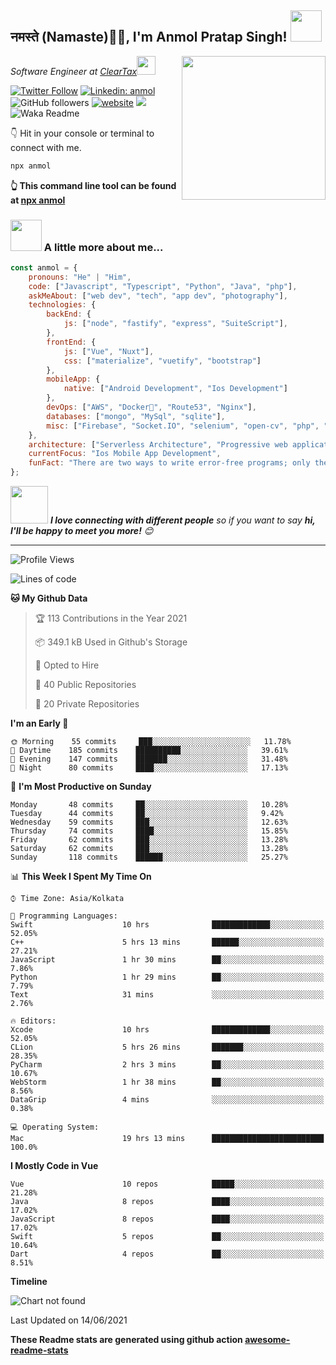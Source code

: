 <h2>नमस्ते (Namaste)🙏🏻, I'm Anmol Pratap Singh! <img src="https://media.giphy.com/media/12oufCB0MyZ1Go/giphy.gif" width="50"></h2>
<img align='right' src="https://media.giphy.com/media/M9gbBd9nbDrOTu1Mqx/giphy.gif" width="230">
<p><em>Software Engineer at <a href="http://www.cleartax.in">ClearTax</a><img src="https://media.giphy.com/media/WUlplcMpOCEmTGBtBW/giphy.gif" width="30"> 
</em></p>

[![Twitter Follow](https://img.shields.io/twitter/follow/misteranmol?label=Follow)](https://twitter.com/intent/follow?screen_name=misteranmol)
[![Linkedin: anmol](https://img.shields.io/badge/-anmol-blue?style=flat-square&logo=Linkedin&logoColor=white&link=https://www.linkedin.com/in/anmol-p-singh/)](https://www.linkedin.com/in/anmol-p-singh/)
![GitHub followers](https://img.shields.io/github/followers/anmol098?label=Follow&style=social)
[![website](https://img.shields.io/badge/Website-46a2f1.svg?&style=flat-square&logo=Google-Chrome&logoColor=white&link=https://anmolsingh.me/)](https://anmolsingh.me/)
![](https://visitor-badge.glitch.me/badge?page_id=anmol098.anmol098)
![Waka Readme](https://github.com/anmol098/anmol098/workflows/Waka%20Readme/badge.svg)

👇 Hit in your console or terminal to connect with me.

```bash
npx anmol
```
**👆 This command line tool can be found at [npx anmol](https://github.com/anmol098/npx_card)**

### <img src="https://media.giphy.com/media/VgCDAzcKvsR6OM0uWg/giphy.gif" width="50"> A little more about me...  

```javascript
const anmol = {
    pronouns: "He" | "Him",
    code: ["Javascript", "Typescript", "Python", "Java", "php"],
    askMeAbout: ["web dev", "tech", "app dev", "photography"],
    technologies: {
        backEnd: {
            js: ["node", "fastify", "express", "SuiteScript"],
        },
        frontEnd: {
            js: ["Vue", "Nuxt"],
            css: ["materialize", "vuetify", "bootstrap"]
        },
        mobileApp: {
            native: ["Android Development", "Ios Development"]
        },
        devOps: ["AWS", "Docker🐳", "Route53", "Nginx"],
        databases: ["mongo", "MySql", "sqlite"],
        misc: ["Firebase", "Socket.IO", "selenium", "open-cv", "php", "SuiteApp"]
    },
    architecture: ["Serverless Architecture", "Progressive web applications", "Single page applications"],
    currentFocus: "Ios Mobile App Development",
    funFact: "There are two ways to write error-free programs; only the third one works"
};
```

<img src="https://media.giphy.com/media/LnQjpWaON8nhr21vNW/giphy.gif" width="60"> <em><b>I love connecting with different people</b> so if you want to say <b>hi, I'll be happy to meet you more!</b> 😊</em>

---
<!--START_SECTION:waka-->
![Profile Views](http://img.shields.io/badge/Profile%20Views-770-blue)

![Lines of code](https://img.shields.io/badge/From%20Hello%20World%20I%27ve%20Written-1.5%20million%20lines%20of%20code-blue)

**🐱 My Github Data** 

> 🏆 113 Contributions in the Year 2021
 > 
> 📦 349.1 kB Used in Github's Storage 
 > 
> 💼 Opted to Hire
 > 
> 📜 40 Public Repositories 
 > 
> 🔑 20 Private Repositories  
 > 
**I'm an Early 🐤** 

```text
🌞 Morning    55 commits     ███░░░░░░░░░░░░░░░░░░░░░░   11.78% 
🌆 Daytime    185 commits    ██████████░░░░░░░░░░░░░░░   39.61% 
🌃 Evening    147 commits    ███████░░░░░░░░░░░░░░░░░░   31.48% 
🌙 Night      80 commits     ████░░░░░░░░░░░░░░░░░░░░░   17.13%

```
📅 **I'm Most Productive on Sunday** 

```text
Monday       48 commits     ██░░░░░░░░░░░░░░░░░░░░░░░   10.28% 
Tuesday      44 commits     ██░░░░░░░░░░░░░░░░░░░░░░░   9.42% 
Wednesday    59 commits     ███░░░░░░░░░░░░░░░░░░░░░░   12.63% 
Thursday     74 commits     ████░░░░░░░░░░░░░░░░░░░░░   15.85% 
Friday       62 commits     ███░░░░░░░░░░░░░░░░░░░░░░   13.28% 
Saturday     62 commits     ███░░░░░░░░░░░░░░░░░░░░░░   13.28% 
Sunday       118 commits    ██████░░░░░░░░░░░░░░░░░░░   25.27%

```


📊 **This Week I Spent My Time On** 

```text
⌚︎ Time Zone: Asia/Kolkata

💬 Programming Languages: 
Swift                    10 hrs              █████████████░░░░░░░░░░░░   52.05% 
C++                      5 hrs 13 mins       ██████░░░░░░░░░░░░░░░░░░░   27.21% 
JavaScript               1 hr 30 mins        ██░░░░░░░░░░░░░░░░░░░░░░░   7.86% 
Python                   1 hr 29 mins        ██░░░░░░░░░░░░░░░░░░░░░░░   7.79% 
Text                     31 mins             ░░░░░░░░░░░░░░░░░░░░░░░░░   2.76%

🔥 Editors: 
Xcode                    10 hrs              █████████████░░░░░░░░░░░░   52.05% 
CLion                    5 hrs 26 mins       ███████░░░░░░░░░░░░░░░░░░   28.35% 
PyCharm                  2 hrs 3 mins        ██░░░░░░░░░░░░░░░░░░░░░░░   10.67% 
WebStorm                 1 hr 38 mins        ██░░░░░░░░░░░░░░░░░░░░░░░   8.56% 
DataGrip                 4 mins              ░░░░░░░░░░░░░░░░░░░░░░░░░   0.38%

💻 Operating System: 
Mac                      19 hrs 13 mins      █████████████████████████   100.0%

```

**I Mostly Code in Vue** 

```text
Vue                      10 repos            █████░░░░░░░░░░░░░░░░░░░░   21.28% 
Java                     8 repos             ████░░░░░░░░░░░░░░░░░░░░░   17.02% 
JavaScript               8 repos             ████░░░░░░░░░░░░░░░░░░░░░   17.02% 
Swift                    5 repos             ██░░░░░░░░░░░░░░░░░░░░░░░   10.64% 
Dart                     4 repos             ██░░░░░░░░░░░░░░░░░░░░░░░   8.51%

```


**Timeline**

![Chart not found](https://raw.githubusercontent.com/anmol098/anmol098/master/charts/bar_graph.png) 


 Last Updated on 14/06/2021
<!--END_SECTION:waka-->

**These Readme stats are generated using github action [awesome-readme-stats](https://github.com/anmol098/waka-readme-stats)**
